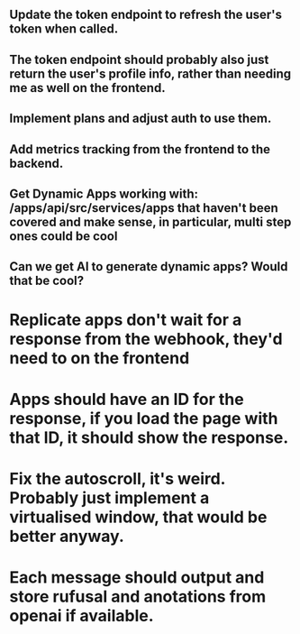 ## Update the token endpoint to refresh the user's token when called.

## The token endpoint should probably also just return the user's profile info, rather than needing me as well on the frontend.

## Implement plans and adjust auth to use them.

## Add metrics tracking from the frontend to the backend.

## Get Dynamic Apps working with: /apps/api/src/services/apps that haven't been covered and make sense, in particular, multi step ones could be cool

## Can we get AI to generate dynamic apps? Would that be cool?

# Replicate apps don't wait for a response from the webhook, they'd need to on the frontend

# Apps should have an ID for the response, if you load the page with that ID, it should show the response.

# Fix the autoscroll, it's weird. Probably just implement a virtualised window, that would be better anyway.

# Each message should output and store rufusal and anotations from openai if available.